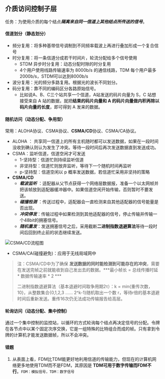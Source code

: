 ## 介质访问控制子层

任务：为使用介质的每个结点***隔离来自同一信道上其他结点所传送的信号***。

#### 信道划分（静态划分）

- 频分复用：将多种基带信号调制到不同频率载波上再进行叠加形成一个复合信号
- 时分复用：将一条信道分成若干时间片，轮流分配给多个信号使用
  - STDM 异步时分复用：动态分配时隙的时分复用
  - 4个用户使用线路传输速率为 8000b/s 的通信线路，TDM 每个用户最多2000b/s，STDM可以达到8000b/s
- 波分复用：光的频分多路复用。根据光的波长不同划分。
- 码分复用：靠不同的编码区分各路原始信号。
  - 比如说A、B、C三个站共享一个信道，A站发送的码片向量为 S，C 站想接受来自 A 站的数据，就把**结果的码片向量和 A 的码片向量做内积再除以码片向量的长度**，即可得到 A 发来的数据。

#### 随机访问（动态分配、争用型）

常用：ALOHA协议、CSMA协议、**CSMA/CD**协议、CSMA/CA协议。

- ALOHA ： 共享同一信道上的所有主机随时都可以发送数据，如果在一段时间没收到确认则认为发生了冲突。等待一段时间后再次发送数据直到发送成功。
- CSMA：监听信道，信道空闲才可发送
  - 1-坚持型：信道忙则持续监听信道
  - 非坚持型：信道忙则放弃监听，等待下一个随机时间再监听
  - p-坚持型：信道空闲以 p 概率发送数据，若信道忙采用非坚持的策略
- **CSMA/CD**                                                                                                                                                                                                                                                                                                                                                                                                                                                                                                                                                                                                                                                                                                                              
  - ***载波监听*** ：适配器从父节点获得一个网络层数据报，准备一个以太网帧并把该帧放到适配器缓冲器中。如果信道空闲开始传输，否则暂时不要发送。
  - ***碰撞检测*** ：传送过程中，适配器会一直检测来自其他适配器的信号能量是否出现。
  - ***冲突停发***：传输过程中如果检测到其他适配器的信号，停止传输并传输一个48bit的拥塞信号。
  - ***随机重发***：发送拥塞信号之后，采用截断**二进制指数退避算法**等待一段时间后回到终止前的状态继续发送。

![CSMA/CD流程图](../../assets\CSMA-CD流程图.png)

- CSMA/CA(碰撞避免)：应用于无线局域网中

> 注：CSMA/CD中为了确保 **发送数据的同时能检测到可能存在的冲突**，需要在发送完帧之前就能收到自己发出去的数据。***最小帧长 = 总线传播时延 * 数据传输速率 * 2 ***
>
> 二进制指数退避算法（基本退避时间取争用期2τ）：k = min{重传次数，10}，从整数集合{0,1,2,3 …… 2^k-1}随机取出一个数 r，等待r倍的基本退避时间后重新发送。重传16次仍无法成功传输报告给高层。

#### 轮询访问（动态分配、集中控制）

通过一个集中控制的监控站，以循环的方式轮询每个结点再决定信号的分配。令牌在各节点中以某个固定次序交换，它是一组特殊的比特组合而成的帧。只有拿到令牌的计算机才能发送数据帧，所以不会冲突。

#### 错题

1. 从表面上看，FDM比TDM能更好地利用信道的传输能力，但现在的计算机网络更多地使用TDM而不是FDM，其原因是 **TDM可用于数字传输而FDM不行**。`FDM：模拟信号，TDM：数字信号`

